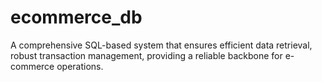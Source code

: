 # ecommerce_db
A comprehensive SQL-based system that ensures efficient data retrieval, robust transaction management, providing a reliable backbone for e-commerce operations.

